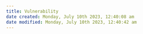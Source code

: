 ```yaml
---
title: Vulnerability
date created: Monday, July 10th 2023, 12:40:08 am
date modified: Monday, July 10th 2023, 12:40:42 am
---
```

